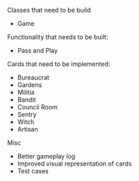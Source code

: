 Classes that need to be build
- Game

Functionality that needs to be built:
- Pass and Play

Cards that need to be implemented:
- Bureaucrat
- Gardens
- Militia
- Bandit
- Council Room
- Sentry
- Witch
- Artisan

Misc
- Better gameplay log
- Improved visual representation of cards
- Test cases
